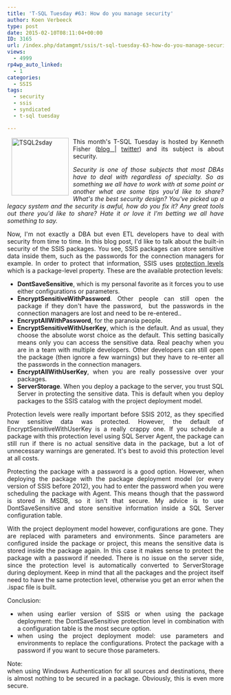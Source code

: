 ```yaml
---
title: 'T-SQL Tuesday #63: How do you manage security'
author: Koen Verbeeck
type: post
date: 2015-02-10T08:11:04+00:00
ID: 3165
url: /index.php/datamgmt/ssis/t-sql-tuesday-63-how-do-you-manage-security/
views:
  - 4999
rp4wp_auto_linked:
  - 1
categories:
  - SSIS
tags:
  - security
  - ssis
  - syndicated
  - t-sql tuesday

---
```

<p style="text-align: justify">
  <a href="http://sqlstudies.com/2015/02/03/tsql-tuesday-63-how-do-you-manage-security/"><img style="float: left;margin: 0px 10px 0px 10px" src="https://lessthandot.z19.web.core.windows.net/wp-content/uploads/2014/01/TSQL2sday.png" alt="TSQL2sday" width="133" height="134" /></a>This month's T-SQL Tuesday is hosted by Kenneth Fisher (<a href="http://sqlstudies.com/">blog </a>| <a href="https://twitter.com/sqlstudent144">twitter</a>) and its subject is about security.
</p>

<p style="text-align: justify">
  <em>Security is one of those subjects that most DBAs have to deal with regardless of specialty. So as something we all have to work with at some point or another what are some tips you'd like to share? What's the best security design? You've picked up a legacy system and the security is awful, how do you fix it? Any great tools out there you'd like to share? Hate it or love it I'm betting we all have something to say.</em>
</p>

<p style="text-align: justify">
  Now, I'm not exactly a DBA but even ETL developers have to deal with security from time to time. In this blog post, I'd like to talk about the built-in security of the SSIS packages. You see, SSIS packages can store sensitive data inside them, such as the passwords for the connection managers for example. In order to protect that information, SSIS uses <a href="https://msdn.microsoft.com/en-us/library/ms141747.aspx">protection levels</a> which is a package-level property. These are the available protection levels:
</p>

<ul style="text-align: justify">
  <li>
    <strong>DontSaveSensitive</strong>, which is my personal favorite as it forces you to use either configurations or parameters.
  </li>
  <li>
    <strong>EncryptSensitiveWithPassword</strong>. Other people can still open the package if they don't have the password,  but the passwords in the connection managers are lost and need to be re-entered..
  </li>
  <li>
    <strong>EncryptAllWithPassword</strong>, for the paranoia people.
  </li>
  <li>
    <strong>EncryptSensitiveWithUserKey</strong>, which is the default. And as usual, they choose the absolute worst choice as the default. This setting basically means only you can access the sensitive data. Real peachy when you are in a team with multiple developers. Other developers can still open the package (then ignore a few warnings) but they have to re-enter all the passwords in the connection managers.
  </li>
  <li>
    <strong>EncryptAllWithUserKey</strong>, when you are really possessive over your packages.
  </li>
  <li>
    <strong>ServerStorage</strong>. When you deploy a package to the server, you trust SQL Server in protecting the sensitive data. This is default when you deploy packages to the SSIS catalog with the project deployment model.
  </li>
</ul>

<p style="text-align: justify">
  Protection levels were really important before SSIS 2012, as they specified how sensitive data was protected. However, the default of EncryptSensitiveWithUserKey is a really crappy one. If you schedule a package with this protection level using SQL Server Agent, the package can still run if there is no actual sensitive data in the package, but a lot of unnecessary warnings are generated. It's best to avoid this protection level at all costs.
</p>

<p style="text-align: justify">
  Protecting the package with a password is a good option. However, when deploying the package with the package deployment model (or every version of SSIS before 2012), you had to enter the password when you were scheduling the package with Agent. This means though that the password is stored in MSDB, so it isn't that secure. My advice is to use DontSaveSensitive and store sensitive information inside a SQL Server configuration table.
</p>

<p style="text-align: justify">
  With the project deployment model however, configurations are gone. They are replaced with parameters and environments. Since parameters are configured inside the package or project, this means the sensitive data is stored inside the package again. In this case it makes sense to protect the package with a password if needed. There is no issue on the server side, since the protection level is automatically converted to ServerStorage during deployment. Keep in mind that all the packages and the project itself need to have the same protection level, otherwise you get an error when the .ispac file is built.
</p>

<p style="text-align: justify">
  Conclusion:
</p>

<ul style="text-align: justify">
  <li>
    when using earlier version of SSIS or when using the package deployment: the DontSaveSensitive protection level in combination with a configuration table is the most secure option.
  </li>
  <li>
    when using the project deployment model: use parameters and environments to replace the configurations. Protect the package with a password if you want to secure those parameters.
  </li>
</ul>

<p style="text-align: justify">
  Note:<br /> when using Windows Authentication for all sources and destinations, there is almost nothing to be secured in a package. Obviously, this is even more secure.
</p>